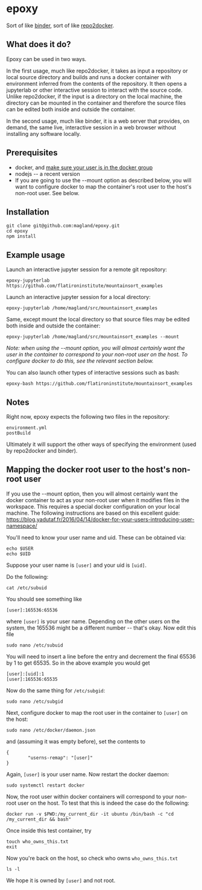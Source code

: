 # epoxy

Sort of like [binder](https://mybinder.readthedocs.io/en/latest/), sort of like [repo2docker](https://github.com/jupyter/repo2docker).

## What does it do?

Epoxy can be used in two ways.

In the first usage, much like repo2docker, it takes as input a repository or local source directory and builds and runs a docker container with environment inferred from the contents of the repository. It then opens a jupyterlab or other interactive session to interact with the source code. Unlike repo2docker, if the input is a directory on the local machine, the directory can be mounted in the container and therefore the source files can be edited both inside and outside the container.

In the second usage, much like binder, it is a web server that provides, on demand, the same live, interactive session in a web browser without installing any software locally.

## Prerequisites

* docker, and [make sure your user is in the docker group](https://docs.docker.com/install/linux/linux-postinstall/)
* nodejs -- a recent version
* If you are going to use the --mount option as described below, you will want to configure docker to map the container's root user to the host's non-root user. See below.

## Installation
```
git clone git@github.com:magland/epoxy.git
cd epoxy
npm install
```

## Example usage

Launch an interactive jupyter session for a remote git repository:

```
epoxy-jupyterlab https://github.com/flatironinstitute/mountainsort_examples
```

Launch an interactive jupyter session for a local directory:

```
epoxy-jupyterlab /home/magland/src/mountainsort_examples
```

Same, except mount the local directory so that source files may be edited both inside and outside the container:

```
epoxy-jupyterlab /home/magland/src/mountainsort_examples --mount
```

*Note: when using the --mount option, you will almost certainly want the user in the container to correspond to your non-root user on the host. To configure docker to do this, see the relevant section below.*

You can also launch other types of interactive sessions such as bash:

```
epoxy-bash https://github.com/flatironinstitute/mountainsort_examples
```

## Notes

Right now, epoxy expects the following two files in the repository:

```
environment.yml
postBuild
```

Ultimately it will support the other ways of specifying the environment (used by repo2docker and binder).

## Mapping the docker root user to the host's non-root user

If you use the --mount option, then you will almost certainly want the docker container to act as your non-root user when it modifies files in the workspace. This requires a special docker configuration on your local machine. The following instructions are based on this excellent guide: https://blog.yadutaf.fr/2016/04/14/docker-for-your-users-introducing-user-namespace/

You'll need to know your user name and uid. These can be obtained via:

```
echo $USER
echo $UID
```

Suppose your user name is `[user]` and your uid is `[uid]`.

Do the following:

```
cat /etc/subuid
```

You should see something like

```
[user]:165536:65536
```

where `[user]` is your user name. Depending on the other users on the system, the 165536 might be a different number -- that's okay. Now edit this file

```
sudo nano /etc/subuid
```

You will need to insert a line before the entry and decrement the final 65536 by 1 to get 65535. So in the above example you would get

```
[user]:[uid]:1
[user]:165536:65535
```

Now do the same thing for `/etc/subgid`:

```
sudo nano /etc/subgid
```

Next, configure docker to map the root user in the container to `[user]` on the host:

```
sudo nano /etc/docker/daemon.json
```

and (assuming it was empty before), set the contents to

```
{
        "userns-remap": "[user]"
}
```

Again, `[user]` is your user name. Now restart the docker daemon:

```
sudo systemctl restart docker
```

Now, the root user within docker containers will correspond to your non-root user on the host. To test that this is indeed the case do the following:

```
docker run -v $PWD:/my_current_dir -it ubuntu /bin/bash -c "cd /my_current_dir && bash"
```

Once inside this test container, try

```
touch who_owns_this.txt
exit
```
Now you're back on the host, so check who owns `who_owns_this.txt`

```
ls -l
```

We hope it is owned by `[user]` and not root.






